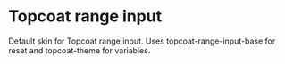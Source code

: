 Topcoat range input
===========

Default skin for Topcoat range input.
Uses topcoat-range-input-base for reset and topcoat-theme for variables.